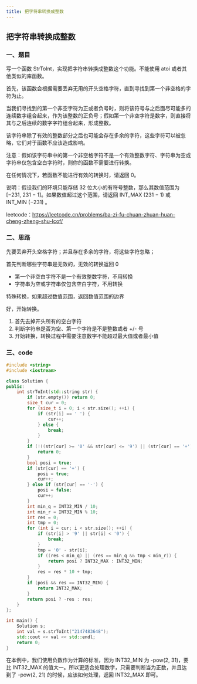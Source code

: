 ```yaml
---
title: 把字符串转换成整数
---
```


## 把字符串转换成整数

### 一、题目

写一个函数 StrToInt，实现把字符串转换成整数这个功能。不能使用 atoi 或者其他类似的库函数。

首先，该函数会根据需要丢弃无用的开头空格字符，直到寻找到第一个非空格的字符为止。

当我们寻找到的第一个非空字符为正或者负号时，则将该符号与之后面尽可能多的连续数字组合起来，作为该整数的正负号；假如第一个非空字符是数字，则直接将其与之后连续的数字字符组合起来，形成整数。

该字符串除了有效的整数部分之后也可能会存在多余的字符，这些字符可以被忽略，它们对于函数不应该造成影响。

注意：假如该字符串中的第一个非空格字符不是一个有效整数字符、字符串为空或字符串仅包含空白字符时，则你的函数不需要进行转换。

在任何情况下，若函数不能进行有效的转换时，请返回 0。

说明：假设我们的环境只能存储 32 位大小的有符号整数，那么其数值范围为 [−231,  231 − 1]。如果数值超过这个范围，请返回  INT_MAX (231 − 1) 或 INT_MIN (−231) 。

leetcode：https://leetcode.cn/problems/ba-zi-fu-chuan-zhuan-huan-cheng-zheng-shu-lcof/

### 二、思路

先要丢弃开头空格字符；并且存在多余的字符，将这些字符忽略；

首先判断哪些字符串是无效的，无效的转换返回 0

- 第一个非空白字符不是一个有效整数字符，不用转换
- 字符串为空或字符串仅包含空白字符，不用转换

特殊转换，如果超过数值范围，返回数值范围的边界

好，开始转换。

1. 首先去掉开头所有的空白字符
2. 判断字符串是否为空、第一个字符是不是整数或者 +/- 号
3. 开始转换，转换过程中需要注意数字不能超过最大值或者最小值

### 三、code

```c++
#include <string>
#include <iostream>

class Solution {
public:
    int strToInt(std::string str) {
        if (str.empty()) return 0;
        size_t cur = 0;
        for (size_t i = 0; i < str.size(); ++i) {
            if (str[i] == ' ') {
                cur++;
            } else {
                break;
            }
        }
        if (!((str[cur] >= '0' && str[cur] <= '9') || (str[cur] == '+') || (str[cur] == '-'))) {
            return 0;
        }
        bool posi = true;
        if (str[cur] == '+') {
            posi = true;
            cur++;
        } else if (str[cur] == '-') {
            posi = false;
            cur++;
        }
        int min_q = INT32_MIN / 10;
        int min_r = INT32_MIN % 10;
        int res = 0;
        int tmp = 0;
        for (int i = cur; i < str.size(); ++i) {
            if (str[i] > '9' || str[i] < '0') {
                break;
            }
            tmp = '0' - str[i];
            if ((res < min_q) || (res == min_q && tmp < min_r)) {
                return posi ? INT32_MAX : INT32_MIN;
            }
            res = res * 10 + tmp;
        }
        if (posi && res == INT32_MIN) {
            return INT32_MAX;
        }
        return posi ? -res : res;
    }
};

int main() {
    Solution s;
    int val = s.strToInt("2147483648");
    std::cout << val << std::endl;
    return 0;
}
```

在本例中，我们使用负数作为计算的标准，因为 INT32_MIN 为 -pow(2, 31)，要比 INT32_MAX 的值大一。所以更适合处理数字，只需要判断当为正数，并且达到了 -pow(2, 21) 的时候，应该如何处理，返回 INT32_MAX 即可。